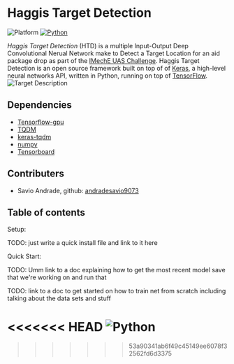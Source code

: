 # Haggis Target Detection

![Platform](https://img.shields.io/badge/platform-linux-lightgrey.svg?style=plastic)
[![Python](https://img.shields.io/badge/python-2.7%20%7C%203.5-blue.svg?style=plastic)](https://github.com/mike546378/haggis-aero-2019/tree/master/Neural%20Network)

*Haggis Target Detection* (HTD) is a multiple Input-Output Deep Convolutional Nerual Network make to Detect a Target Location for an aid package drop as part of the [IMechE UAS Challenge](http://www.imeche.org/events/challenges/uas-challenge). Haggis Target Detection is an open source framework built on top of of [Keras](https://keras.io), a high-level neural networks API, written in Python, running on top of [TensorFlow](https://tensorflow.org).
![Target Description](https://github.com/mike546378/haggis-aero-2019/blob/master/Neural%20Network/Target.PNG)

## Dependencies

* [Tensorflow-gpu](https://pypi.org/project/tensorflow-gpu/)
* [TQDM](https://pypi.org/project/tqdm/)
* [keras-tqdm](https://pypi.org/project/keras-tqdm/)
* [numpy](https://pypi.org/project/numpy/)
* [Tensorboard](https://pypi.org/project/tensorboard/)


## Contributers

* Savio Andrade, github: [andradesavio9073](https://github.com/andradesavio9073)

## Table of contents

Setup:

TODO: just write a quick install file and link to it here

Quick Start:

TODO: Umm link to a doc explaining how to get the most recent model save that we're working on and run that

TODO: link to a doc to get started on how to train net from scratch including talking about the data sets and stuff

<<<<<<< HEAD
![Python](https://img.shields.io/pypi/pyversions/tensorflow-model-analysis.svg?style=plastic)
=======
>>>>>>> 53a90341ab6f49c45149ee6078f32562fd6d3375
